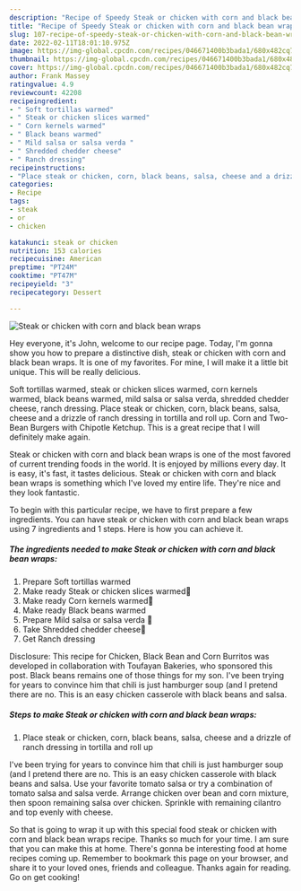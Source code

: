 ```yaml
---
description: "Recipe of Speedy Steak or chicken with corn and black bean wraps"
title: "Recipe of Speedy Steak or chicken with corn and black bean wraps"
slug: 107-recipe-of-speedy-steak-or-chicken-with-corn-and-black-bean-wraps
date: 2022-02-11T18:01:10.975Z
image: https://img-global.cpcdn.com/recipes/046671400b3bada1/680x482cq70/steak-or-chicken-with-corn-and-black-bean-wraps-recipe-main-photo.jpg
thumbnail: https://img-global.cpcdn.com/recipes/046671400b3bada1/680x482cq70/steak-or-chicken-with-corn-and-black-bean-wraps-recipe-main-photo.jpg
cover: https://img-global.cpcdn.com/recipes/046671400b3bada1/680x482cq70/steak-or-chicken-with-corn-and-black-bean-wraps-recipe-main-photo.jpg
author: Frank Massey
ratingvalue: 4.9
reviewcount: 42208
recipeingredient:
- " Soft tortillas warmed"
- " Steak or chicken slices warmed"
- " Corn kernels warmed"
- " Black beans warmed"
- " Mild salsa or salsa verda "
- " Shredded chedder cheese"
- " Ranch dressing"
recipeinstructions:
- "Place steak or chicken, corn, black beans, salsa, cheese and a drizzle of ranch dressing in tortilla and roll up"
categories:
- Recipe
tags:
- steak
- or
- chicken

katakunci: steak or chicken 
nutrition: 153 calories
recipecuisine: American
preptime: "PT24M"
cooktime: "PT47M"
recipeyield: "3"
recipecategory: Dessert

---
```



![Steak or chicken with corn and black bean wraps](https://img-global.cpcdn.com/recipes/046671400b3bada1/680x482cq70/steak-or-chicken-with-corn-and-black-bean-wraps-recipe-main-photo.jpg)

Hey everyone, it's John, welcome to our recipe page. Today, I'm gonna show you how to prepare a distinctive dish, steak or chicken with corn and black bean wraps. It is one of my favorites. For mine, I will make it a little bit unique. This will be really delicious.

Soft tortillas warmed, steak or chicken slices warmed, corn kernels warmed, black beans warmed, mild salsa or salsa verda, shredded chedder cheese, ranch dressing. Place steak or chicken, corn, black beans, salsa, cheese and a drizzle of ranch dressing in tortilla and roll up. Corn and Two-Bean Burgers with Chipotle Ketchup. This is a great recipe that I will definitely make again.

Steak or chicken with corn and black bean wraps is one of the most favored of current trending foods in the world. It is enjoyed by millions every day. It is easy, it's fast, it tastes delicious. Steak or chicken with corn and black bean wraps is something which I've loved my entire life. They're nice and they look fantastic.


To begin with this particular recipe, we have to first prepare a few ingredients. You can have steak or chicken with corn and black bean wraps using 7 ingredients and 1 steps. Here is how you can achieve it.

<!--inarticleads1-->

##### The ingredients needed to make Steak or chicken with corn and black bean wraps:

1. Prepare  Soft tortillas warmed
1. Make ready  Steak or chicken slices warmed🥩
1. Make ready  Corn kernels warmed🌽
1. Make ready  Black beans warmed
1. Prepare  Mild salsa or salsa verda 🍅
1. Take  Shredded chedder cheese🧀
1. Get  Ranch dressing


Disclosure: This recipe for Chicken, Black Bean and Corn Burritos was developed in collaboration with Toufayan Bakeries, who sponsored this post. Black beans remains one of those things for my son. I&#39;ve been trying for years to convince him that chili is just hamburger soup (and I pretend there are no. This is an easy chicken casserole with black beans and salsa. 

<!--inarticleads2-->

##### Steps to make Steak or chicken with corn and black bean wraps:

1. Place steak or chicken, corn, black beans, salsa, cheese and a drizzle of ranch dressing in tortilla and roll up


I&#39;ve been trying for years to convince him that chili is just hamburger soup (and I pretend there are no. This is an easy chicken casserole with black beans and salsa. Use your favorite tomato salsa or try a combination of tomato salsa and salsa verde. Arrange chicken over bean and corn mixture, then spoon remaining salsa over chicken. Sprinkle with remaining cilantro and top evenly with cheese. 

So that is going to wrap it up with this special food steak or chicken with corn and black bean wraps recipe. Thanks so much for your time. I am sure that you can make this at home. There's gonna be interesting food at home recipes coming up. Remember to bookmark this page on your browser, and share it to your loved ones, friends and colleague. Thanks again for reading. Go on get cooking!
